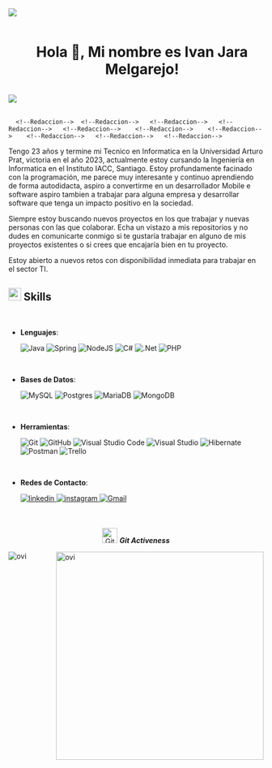 <!--horizontal divider(gradiant)-->
<img src="https://user-images.githubusercontent.com/73097560/115834477-dbab4500-a447-11eb-908a-139a6edaec5c.gif">

<!--h1 without bottom border-->
<div id="user-content-toc">
  <ul align="center">
    <summary><h1 style="display: inline-block">Hola 👋, Mi nombre es Ivan Jara Melgarejo!</h1></summary>
  </ul>
</div>

<img src="https://user-images.githubusercontent.com/73097560/115834477-dbab4500-a447-11eb-908a-139a6edaec5c.gif"><br><br>

      <!--Redaccion-->  <!--Redaccion-->   <!--Redaccion-->   <!--Redaccion-->   <!--Redaccion-->    <!--Redaccion-->    <!--Redaccion-->    <!--Redaccion-->   <!--Redaccion-->   <!--Redaccion-->
<div>
 <p>

Tengo 23 años y termine mi Tecnico en Informatica en la Universidad Arturo Prat, victoria en el año 2023, actualmente estoy cursando la Ingeniería en Informatica en el Instituto IACC, Santiago. Estoy profundamente facinado con la programación, me parece muy interesante y continuo aprendiendo de forma autodidacta, aspiro a convertirme en un desarrollador Mobile e software aspiro tambien a trabajar para alguna empresa y desarrollar software que tenga un impacto positivo en la sociedad.

Siempre estoy buscando nuevos proyectos en los que trabajar y nuevas personas con las que colaborar. Echa un vistazo a mis repositorios y no dudes en comunicarte conmigo si te gustaría trabajar en alguno de mis proyectos existentes o si crees que encajaría bien en tu proyecto.

Estoy abierto a nuevos retos con disponibilidad inmediata para trabajar en el sector TI.

</div>
      <!--Redaccion-->  <!--Redaccion-->   <!--Redaccion-->   <!--Redaccion-->   <!--Redaccion-->    <!--Redaccion-->    <!--Redaccion-->    <!--Redaccion-->   <!--Redaccion-->   <!--Redaccion-->

## <img src="https://media2.giphy.com/media/QssGEmpkyEOhBCb7e1/giphy.gif?cid=ecf05e47a0n3gi1bfqntqmob8g9aid1oyj2wr3ds3mg700bl&rid=giphy.gif" width ="25"><b> Skills</b>
<br>

<p align="center">

- **Lenguajes**:
    
    ![Java](https://img.shields.io/badge/java-%23ED8B00.svg?style=for-the-badge&logo=openjdk&logoColor=white)
    ![Spring](https://img.shields.io/badge/spring-%236DB33F.svg?style=for-the-badge&logo=spring&logoColor=white)
    ![NodeJS](https://img.shields.io/badge/node.js-6DA55F?style=for-the-badge&logo=node.js&logoColor=white)
    ![C#](https://img.shields.io/badge/c%23-%23239120.svg?style=for-the-badge&logo=csharp&logoColor=white)
    ![.Net](https://img.shields.io/badge/.NET-5C2D91?style=for-the-badge&logo=.net&logoColor=white)
    ![PHP](https://img.shields.io/badge/php-%23777BB4.svg?style=for-the-badge&logo=php&logoColor=white)

<br>   

- **Bases de Datos**:

    ![MySQL](https://img.shields.io/badge/mysql-4479A1.svg?style=for-the-badge&logo=mysql&logoColor=white)
    ![Postgres](https://img.shields.io/badge/postgres-%23316192.svg?style=for-the-badge&logo=postgresql&logoColor=white)
    ![MariaDB](https://img.shields.io/badge/MariaDB-003545?style=for-the-badge&logo=mariadb&logoColor=white)
    ![MongoDB](https://img.shields.io/badge/MongoDB-%234ea94b.svg?style=for-the-badge&logo=mongodb&logoColor=white)
    
<br>

- **Herramientas**:

    ![Git](https://img.shields.io/badge/git-%23F05033.svg?style=for-the-badge&logo=git&logoColor=white)
    ![GitHub](https://img.shields.io/badge/github-%23121011.svg?style=for-the-badge&logo=github&logoColor=white)
    ![Visual Studio Code](https://img.shields.io/badge/Visual%20Studio%20Code-0078d7.svg?style=for-the-badge&logo=visual-studio-code&logoColor=white)
    ![Visual Studio](https://img.shields.io/badge/Visual%20Studio-5C2D91.svg?style=for-the-badge&logo=visual-studio&logoColor=white)
    ![Hibernate](https://img.shields.io/badge/Hibernate-59666C?style=for-the-badge&logo=Hibernate&logoColor=white)
    ![Postman](https://img.shields.io/badge/Postman-FF6C37?style=for-the-badge&logo=postman&logoColor=white)
    ![Trello](https://img.shields.io/badge/Trello-%23026AA7.svg?style=for-the-badge&logo=Trello&logoColor=white)

<br>

- **Redes de Contacto**:
  
    <a href="https://www.linkedin.com/in/ivan-jara-melgarejo-0640242a8/" target="_blank">
  <img src="https://img.shields.io/badge/linkedin:  Ivan Jara Melgarejo-%2300acee.svg?color=405DE6&style=for-the-badge&logo=linkedin&logoColor=white" alt=linkedin style="margin-bottom: 5px;"/>
  </a>
  
  <a href="https://www.instagram.com/_ivan_j.m/)" target="_blank">
  <img src="https://img.shields.io/badge/Instagram-%23E4405F.svg?style=for-the-badge&logo=Instagram&logoColor=white" alt=instagram style="margin-bottom: 5px;"/>
  </a>
  
  
    <a href="mailto:ivanjaramelgarejo2020@gmai.com" target="_blank">
  <img src="https://img.shields.io/badge/Gmail-D14836?style=for-the-badge&logo=gmail&logoColor=white" alt=Gmail style="margin-bottom: 5px;" />
  </a>
    
<br>


 
 <p align="center">
 <img src="https://media.giphy.com/media/W5eoZHPpUx9sapR0eu/giphy.gif" width="30px" alt="Git"/>&nbsp;<i><b>Git Activeness</b></i></p>
 
<p><img align="left" src="https://github-readme-stats.vercel.app/api/top-langs?username=ivan-jara-melgarejo&show_icons=true&locale=en&layout=compact&theme=chartreuse-dark" alt="ovi" /></p>
<p>&nbsp;<img align="right" src="https://github-readme-stats.vercel.app/api?username=ivan-jara-melgarejo&show_icons=true&locale=en&theme=chartreuse-dark" alt="ovi" width="410" /></p>
<br><br><br><br><br>
